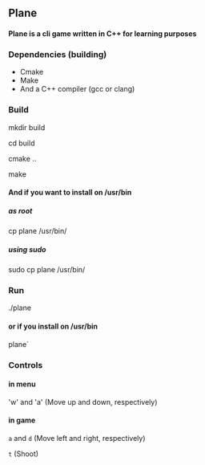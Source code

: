 ## Plane
#### Plane is a cli game written in C++ for learning purposes

### Dependencies (building)
* Cmake
* Make
* And a C++ compiler (gcc or clang)

### Build
 mkdir build
 
 cd build
 
 cmake ..
 
 make
 
#### And if you want to install on /usr/bin
##### as root
 cp plane /usr/bin/
##### using sudo
 sudo cp plane /usr/bin/

### Run
 ./plane
#### or if you install on /usr/bin
 plane`

### Controls

#### in menu
'w' and 'a' (Move up and down, respectively)

#### in game
`a` and `d` (Move left and right, respectively)

`t` (Shoot)
